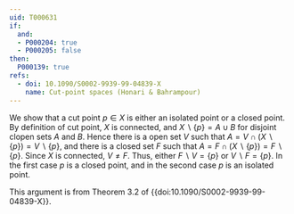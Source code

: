 ```yaml
---
uid: T000631
if:
  and:
  - P000204: true
  - P000205: false
then:
  P000139: true
refs:
  - doi: 10.1090/S0002-9939-99-04839-X
    name: Cut-point spaces (Honari & Bahrampour)
---
```


We show that a cut point $p \in X$ is either an isolated point or a closed point. By definition of cut point, $X$ is connected, and $X \backslash \{p\} = A \cup B$ for disjoint clopen sets $A$ and $B$. Hence there is a open set $V$ such that $A = V \cap (X \backslash \{p\}) = V \backslash \{p\}$, and there is a closed set $F$ such that $A = F \cap (X \backslash \{p\}) = F \backslash \{p\}$. Since $X$ is connected, $V \neq F$. Thus, either $F \backslash V = \{p\}$ or $V \backslash F = \{p\}$. In the first case $p$ is a closed point, and in the second case $p$ is an isolated point.

This argument is from Theorem 3.2 of {{doi:10.1090/S0002-9939-99-04839-X}}. 
